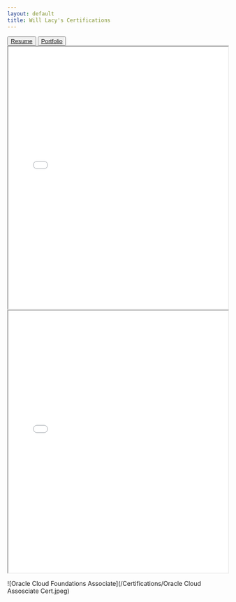```yaml
---
layout: default
title: Will Lacy's Certifications
---
```


 <button>
    <a type="button" href="/Resume/"> Resume</a>
 </button> 
  <button>
    <a type="button" href="https://pacy035.github.io/"> Portfolio</a>
 </button> 

<iframe src="/Certifications/Microsoft AZ104 Certification.pdf" width="100%" height="600px">
  This browser does not support PDFs. Please download the PDF to view it: 
  <a href="/Certifications/Microsoft AZ104 Certification.pdf">Download PDF</a>.
</iframe>
<iframe src="/Certifications/Microsoft AZ900 Certification.pdf" width="100%" height="600px">
  This browser does not support PDFs. Please download the PDF to view it: 
  <a href="/Certifications/Microsoft AZ900 Certification.pdf">Download PDF</a>.
</iframe>

![Oracle Cloud Foundations Associate](/Certifications/Oracle Cloud Assosciate Cert.jpeg)
<div data-iframe-width="150" data-iframe-height="270" data-share-badge-id="c28f707e-35c8-433b-99af-815eb7d7cefd" data-share-badge-host="https://www.credly.com"></div><script type="text/javascript" async src="//cdn.credly.com/assets/utilities/embed.js"></script>
<div data-iframe-width="150" data-iframe-height="270" data-share-badge-id="5aa848f6-22ea-477f-8737-0b5630ce0088" data-share-badge-host="https://www.credly.com"></div><script type="text/javascript" async src="//cdn.credly.com/assets/utilities/embed.js"></script>
